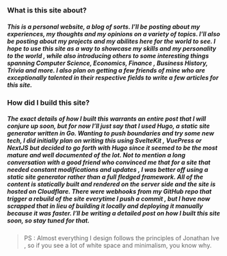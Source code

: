 
### What is this site about?
##### This is a personal website, a blog of sorts. I’ll be posting about my experiences, my thoughts and my opinions on a variety of topics. I’ll also be posting about my projects and my abilites here for the world to see. I hope to use this site as a way to showcase my skills and my personality to the world , while also introducing others to some interesting things spanning Computer Science, Economics, Finance , Business History, Trivia and more. I also plan on getting a few friends of mine who are exceptionally talented in their respective fields to write a few articles for this site.

### How did I build this site?
##### The exact details of how I built this warrants an entire post that I will conjure up soon, but for now I’ll just say that I used Hugo, a static site generator written in Go. Wanting to push boundaries and try some new tech, I did initially plan on writing this using SvelteKit , VuePress or NextJS but decided to go forth with Hugo since it seemed to be the most mature and well documented of the lot. Not to mention a long conversation with a good friend who convinced me that for a site that needed constant modifications and updates , I was better off using a static site generator rather than a full fledged framework. All of the content is statically built and rendered on the server side and the site is hosted on Cloudflare. There were webhooks from my GitHub repo that trigger a rebuild of the site everytime I push a commit , but I have now scrapped that in lieu of building it locally and deploying it manually because it was faster. I’ll be writing a detailed post on how I built this site soon, so stay tuned for that.

> PS : Almost everything I design follows the principles of Jonathan Ive , so if you see a lot of white space and minimalism, you know why.
